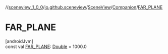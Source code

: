 //[sceneview_1_0_0](../../../../index.md)/[io.github.sceneview](../../index.md)/[SceneView](../index.md)/[Companion](index.md)/[FAR_PLANE](-f-a-r_-p-l-a-n-e.md)

# FAR_PLANE

[androidJvm]\
const val [FAR_PLANE](-f-a-r_-p-l-a-n-e.md): [Double](https://kotlinlang.org/api/latest/jvm/stdlib/kotlin/-double/index.html) = 1000.0
